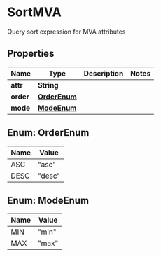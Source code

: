 

# SortMVA

Query sort expression for MVA attributes

## Properties

| Name | Type | Description | Notes |
|------------ | ------------- | ------------- | -------------|
|**attr** | **String** |  |  |
|**order** | [**OrderEnum**](#OrderEnum) |  |  |
|**mode** | [**ModeEnum**](#ModeEnum) |  |  |



## Enum: OrderEnum

| Name | Value |
|---- | -----|
| ASC | &quot;asc&quot; |
| DESC | &quot;desc&quot; |



## Enum: ModeEnum

| Name | Value |
|---- | -----|
| MIN | &quot;min&quot; |
| MAX | &quot;max&quot; |



